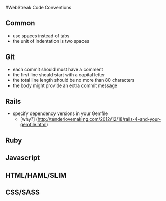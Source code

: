 #WebStreak Code Conventions

## Common
- use spaces instead of tabs
- the unit of indentation is two spaces

## Git
- each commit should must have a comment
- the first line should start with a capital letter
- the total line length should be no more than 80 characters
- the body might provide an extra commit message

## Rails
- specify dependency versions in your Gemfile
  - [why?] (http://tenderlovemaking.com/2012/12/18/rails-4-and-your-gemfile.html)

## Ruby

## Javascript

## HTML/HAML/SLIM

## CSS/SASS

